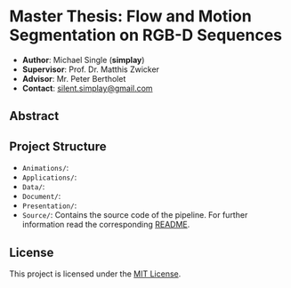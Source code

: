 # Master Thesis: Flow and Motion Segmentation on RGB-D Sequences

+ **Author**: Michael Single (**simplay**)
+ **Supervisor**: Prof. Dr. Matthis Zwicker
+ **Advisor**: Mr. Peter Bertholet
+ **Contact**: silent.simplay@gmail.com

## Abstract

## Project Structure

+ `Animations/`:
+ `Applications/`:
+ `Data/`:
+ `Document/`:
+ `Presentation/`:
+ `Source/`: Contains the source code of the pipeline. For further information read the corresponding [README](https://github.com/simplay/master_thesis/blob/predef-doc-structure/Source/README.md).

## License

This project is licensed under the [MIT License](https://github.com/simplay/master_thesis/blob/master/LICENSE).
